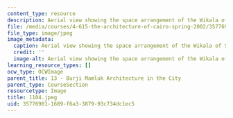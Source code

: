 ```yaml
---
content_type: resource
description: Aerial view showing the space arrangement of the Wikala of Sultan Qaytbay.
file: /media/courses/4-615-the-architecture-of-cairo-spring-2002/357769011689f6a3387993c734dc1ec5_1104.jpeg
file_type: image/jpeg
image_metadata:
  caption: Aerial view showing the space arrangement of the Wikala of Sultan Qaytbay.
  credit: ''
  image-alt: Aerial view showing the space arrangement of the Wikala of Sultan Qaytbay.
learning_resource_types: []
ocw_type: OCWImage
parent_title: 13 - Burji Mamluk Architecture in the City
parent_type: CourseSection
resourcetype: Image
title: 1104.jpeg
uid: 35776901-1689-f6a3-3879-93c734dc1ec5
---
```

